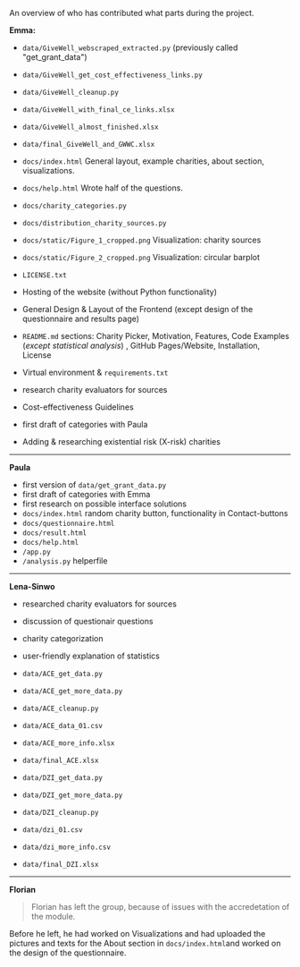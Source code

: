 An overview of who has contributed what parts during the project. 

**Emma:**
- `data/GiveWell_webscraped_extracted.py`  (previously called "get_grant_data") 
- `data/GiveWell_get_cost_effectiveness_links.py`
- `data/GiveWell_cleanup.py`
- `data/GiveWell_with_final_ce_links.xlsx`
- `data/GiveWell_almost_finished.xlsx`
- `data/final_GiveWell_and_GWWC.xlsx`
- `docs/index.html` General layout, example charities, about section, visualizations.
- `docs/help.html` Wrote half of the questions.  
- `docs/charity_categories.py`
- `docs/distribution_charity_sources.py`
- `docs/static/Figure_1_cropped.png` Visualization: charity sources
- `docs/static/Figure_2_cropped.png` Visualization: circular barplot
- `LICENSE.txt`

  
- Hosting of the website (without Python functionality)
- General Design & Layout of the Frontend (except design of the questionnaire and results page)
- `README.md` sections: Charity Picker, Motivation, Features, Code Examples (*except statistical analysis*) , GitHub Pages/Website, Installation, License
- Virtual environment & `requirements.txt`
 
- research charity evaluators for sources
- Cost-effectiveness Guidelines
- first draft of categories with Paula 
- Adding & researching existential risk (X-risk) charities
  




 --- 

**Paula**
- first version of `data/get_grant_data.py`
- first draft of categories with Emma
- first research on possible interface solutions
- `docs/index.html` random charity button, functionality in Contact-buttons
- `docs/questionnaire.html`
- `docs/result.html`
- `docs/help.html`
- `/app.py`
- `/analysis.py` helperfile

---

**Lena-Sinwo**
- researched charity evaluators for sources
- discussion of questionair questions
- charity categorization
- user-friendly explanation of statistics
  
- `data/ACE_get_data.py`
- `data/ACE_get_more_data.py`
- `data/ACE_cleanup.py`
- `data/ACE_data_01.csv`
- `data/ACE_more_info.xlsx`
- `data/final_ACE.xlsx`
- `data/DZI_get_data.py`
- `data/DZI_get_more_data.py`
- `data/DZI_cleanup.py`
- `data/dzi_01.csv`
- `data/dzi_more_info.csv`
- `data/final_DZI.xlsx`

---
**Florian**
> Florian has left the group, because of issues with the accredetation of the module.

Before he left, he had worked on Visualizations and had uploaded the pictures and texts for the About section in `docs/index.html`and worked on the design of the questionnaire. 
 
 
